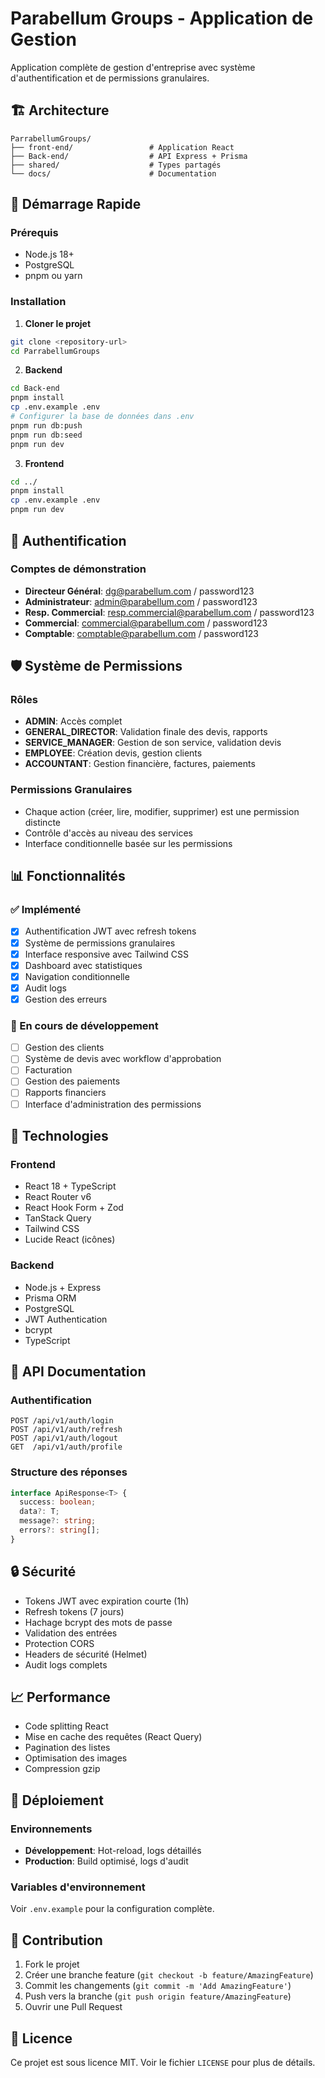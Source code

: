 # Parabellum Groups - Application de Gestion

Application complète de gestion d'entreprise avec système d'authentification et de permissions granulaires.

## 🏗️ Architecture

```
ParrabellumGroups/
├── front-end/                 # Application React
├── Back-end/                  # API Express + Prisma
├── shared/                    # Types partagés
└── docs/                      # Documentation
```

## 🚀 Démarrage Rapide

### Prérequis
- Node.js 18+
- PostgreSQL
- pnpm ou yarn

### Installation

1. **Cloner le projet**
```bash
git clone <repository-url>
cd ParrabellumGroups
```

2. **Backend**
```bash
cd Back-end
pnpm install
cp .env.example .env
# Configurer la base de données dans .env
pnpm run db:push
pnpm run db:seed
pnpm run dev
```

3. **Frontend**
```bash
cd ../
pnpm install
cp .env.example .env
pnpm run dev
```

## 🔐 Authentification

### Comptes de démonstration
- **Directeur Général**: dg@parabellum.com / password123
- **Administrateur**: admin@parabellum.com / password123
- **Resp. Commercial**: resp.commercial@parabellum.com / password123
- **Commercial**: commercial@parabellum.com / password123
- **Comptable**: comptable@parabellum.com / password123

## 🛡️ Système de Permissions

### Rôles
- **ADMIN**: Accès complet
- **GENERAL_DIRECTOR**: Validation finale des devis, rapports
- **SERVICE_MANAGER**: Gestion de son service, validation devis
- **EMPLOYEE**: Création devis, gestion clients
- **ACCOUNTANT**: Gestion financière, factures, paiements

### Permissions Granulaires
- Chaque action (créer, lire, modifier, supprimer) est une permission distincte
- Contrôle d'accès au niveau des services
- Interface conditionnelle basée sur les permissions

## 📊 Fonctionnalités

### ✅ Implémenté
- [x] Authentification JWT avec refresh tokens
- [x] Système de permissions granulaires
- [x] Interface responsive avec Tailwind CSS
- [x] Dashboard avec statistiques
- [x] Navigation conditionnelle
- [x] Audit logs
- [x] Gestion des erreurs

### 🚧 En cours de développement
- [ ] Gestion des clients
- [ ] Système de devis avec workflow d'approbation
- [ ] Facturation
- [ ] Gestion des paiements
- [ ] Rapports financiers
- [ ] Interface d'administration des permissions

## 🔧 Technologies

### Frontend
- React 18 + TypeScript
- React Router v6
- React Hook Form + Zod
- TanStack Query
- Tailwind CSS
- Lucide React (icônes)

### Backend
- Node.js + Express
- Prisma ORM
- PostgreSQL
- JWT Authentication
- bcrypt
- TypeScript

## 📝 API Documentation

### Authentification
```
POST /api/v1/auth/login
POST /api/v1/auth/refresh
POST /api/v1/auth/logout
GET  /api/v1/auth/profile
```

### Structure des réponses
```typescript
interface ApiResponse<T> {
  success: boolean;
  data?: T;
  message?: string;
  errors?: string[];
}
```

## 🔒 Sécurité

- Tokens JWT avec expiration courte (1h)
- Refresh tokens (7 jours)
- Hachage bcrypt des mots de passe
- Validation des entrées
- Protection CORS
- Headers de sécurité (Helmet)
- Audit logs complets

## 📈 Performance

- Code splitting React
- Mise en cache des requêtes (React Query)
- Pagination des listes
- Optimisation des images
- Compression gzip

## 🚀 Déploiement

### Environnements
- **Développement**: Hot-reload, logs détaillés
- **Production**: Build optimisé, logs d'audit

### Variables d'environnement
Voir `.env.example` pour la configuration complète.

## 🤝 Contribution

1. Fork le projet
2. Créer une branche feature (`git checkout -b feature/AmazingFeature`)
3. Commit les changements (`git commit -m 'Add AmazingFeature'`)
4. Push vers la branche (`git push origin feature/AmazingFeature`)
5. Ouvrir une Pull Request

## 📄 Licence

Ce projet est sous licence MIT. Voir le fichier `LICENSE` pour plus de détails.